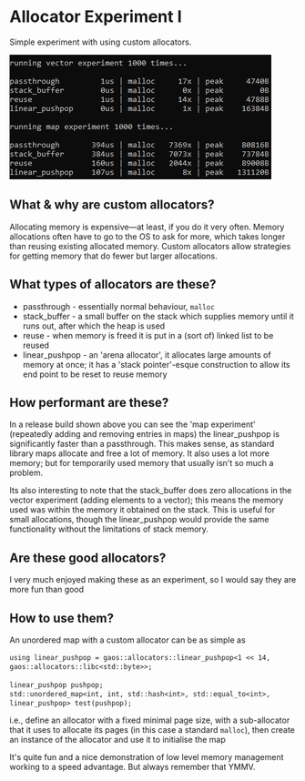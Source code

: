 # Allocator Experiment I

Simple experiment with using custom allocators. 

![exeriment](./doc/experiment.png)

## What & why are custom allocators?

Allocating memory is expensive—at least, if you do it very often. Memory allocations often have to go to the OS to ask for more, which takes longer than reusing existing allocated memory. Custom allocators allow strategies for getting memory that do fewer but larger allocations.

## What types of allocators are these?

* passthrough - essentially normal behaviour, `malloc`
* stack_buffer - a small buffer on the stack which supplies memory until it runs out, after which the heap is used
* reuse - when memory is freed it is put in a (sort of) linked list to be reused
* linear_pushpop - an 'arena allocator', it allocates large amounts of memory at once; it has a 'stack pointer'-esque construction to allow its end point to be reset to reuse memory

## How performant are these?

In a release build shown above you can see the 'map experiment' (repeatedly adding and removing entries in maps) the linear_pushpop is significantly faster than a passthrough. This makes sense, as standard library maps allocate and free a lot of memory. It also uses a lot more memory; but for temporarily used memory that usually isn't so much a problem.

Its also interesting to note that the stack_buffer does zero allocations in the vector experiment (adding elements to a vector); this means the memory used was within the memory it obtained on the stack. This is useful for small allocations, though the linear_pushpop would provide the same functionality without the limitations of stack memory.

## Are these good allocators?

I very much enjoyed making these as an experiment, so I would say they are more fun than good

## How to use them?

An unordered map with a custom allocator can be as simple as
```
using linear_pushpop = gaos::allocators::linear_pushpop<1 << 14, gaos::allocators::libc<std::byte>>;

linear_pushpop pushpop;
std::unordered_map<int, int, std::hash<int>, std::equal_to<int>, linear_pushpop> test(pushpop);
```
i.e., define an allocator with a fixed minimal page size, with a sub-allocator that it uses to allocate its pages (in this case a standard `malloc`), then create an instance of the allocator and use it to initialise the map

It's quite fun and a nice demonstration of low level memory management working to a speed advantage. But always remember that YMMV.
